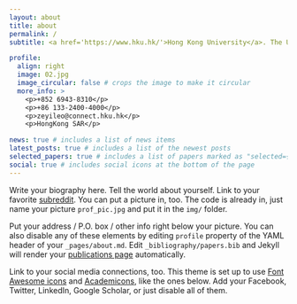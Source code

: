 ```yaml
---
layout: about
title: about
permalink: /
subtitle: <a href='https://www.hku.hk/'>Hong Kong University</a>. The University of Hong Kong, Pokfulam, Hong Kong

profile:
  align: right
  image: 02.jpg
  image_circular: false # crops the image to make it circular
  more_info: >
    <p>+852 6943-8310</p>
    <p>+86 133-2400-4000</p>
    <p>zeyileo@connect.hku.hk</p>
    <p>HongKong SAR</p>

news: true # includes a list of news items
latest_posts: true # includes a list of the newest posts
selected_papers: true # includes a list of papers marked as "selected={true}"
social: true # includes social icons at the bottom of the page
---
```


Write your biography here. Tell the world about yourself. Link to your favorite [subreddit](http://reddit.com). You can put a picture in, too. The code is already in, just name your picture `prof_pic.jpg` and put it in the `img/` folder.

Put your address / P.O. box / other info right below your picture. You can also disable any of these elements by editing `profile` property of the YAML header of your `_pages/about.md`. Edit `_bibliography/papers.bib` and Jekyll will render your [publications page](/al-folio/publications/) automatically.

Link to your social media connections, too. This theme is set up to use [Font Awesome icons](https://fontawesome.com/) and [Academicons](https://jpswalsh.github.io/academicons/), like the ones below. Add your Facebook, Twitter, LinkedIn, Google Scholar, or just disable all of them.
